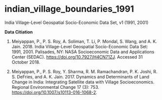 # indian_village_boundaries_1991
India Village-Level Geospatial Socio-Economic Data Set, v1 (1991, 2001)

**Data Citiation**
1. Meiyappan, P., P. S. Roy, A. Soliman, T. Li, P. Mondal, S. Wang, and A. K. Jain. 2018. India Village-Level Geospatial Socio-Economic Data Set: 1991, 2001. Palisades, NY: NASA Socioeconomic Data and Applications Center (SEDAC). https://doi.org/10.7927/H4CN71ZJ. Accessed 31 October 2018.

1. Meiyappan, P., P. S. Roy, Y. Sharma, R. M. Ramachandran, P. K. Joshi, R. S. DeFries, and A. K. Jain. 2017. Dynamics and Determinants of Land Change in India: Integrating Satellite data with Village Socioeconomics. Regional Environmental Change 17 (3): 753. https://doi.org/10.1007/s10113-016-1068-2. 
